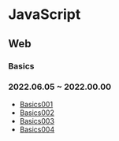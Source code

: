 # JavaScript

## Web
### Basics
### 2022.06.05 ~ 2022.00.00
* [Basics001](https://github.com/injuk/TIL/blob/master/CS/Web/Basics/Basics001.md)
* [Basics002](https://github.com/injuk/TIL/blob/master/CS/Web/Basics/Basics002.md)
* [Basics003](https://github.com/injuk/TIL/blob/master/CS/Web/Basics/Basics003.md)
* [Basics004](https://github.com/injuk/TIL/blob/master/CS/Web/Basics/Basics004.md)